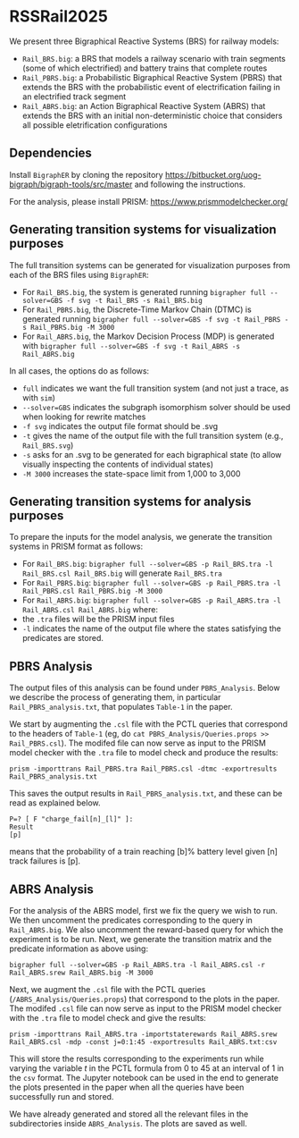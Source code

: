 # RSSRail2025

We present three Bigraphical Reactive Systems (BRS) for railway models:
- `Rail_BRS.big`: a BRS that models a railway scenario with train segments (some of which electrified) and battery trains that complete routes
- `Rail_PBRS.big`: a Probabilistic Bigraphical Reactive System (PBRS) that extends the BRS with the probabilistic event of electrification failing in an electrified track segment
- `Rail_ABRS.big`: an Action Bigraphical Reactive System (ABRS) that extends the BRS with an initial non-deterministic choice that considers all possible eletrification configurations

## Dependencies 

Install `BigraphER` by cloning the repository https://bitbucket.org/uog-bigraph/bigraph-tools/src/master and following the instructions.

For the analysis, please install PRISM: https://www.prismmodelchecker.org/

## Generating transition systems for visualization purposes

The full transition systems can be generated for visualization purposes from each of the BRS files using `BigraphER`:
- For `Rail_BRS.big`, the system is generated running `bigrapher full --solver=GBS -f svg -t Rail_BRS -s Rail_BRS.big`
- For `Rail_PBRS.big`, the Discrete-Time Markov Chain (DTMC) is generated running `bigrapher full --solver=GBS -f svg -t Rail_PBRS -s Rail_PBRS.big -M 3000`
- For `Rail_ABRS.big`, the Markov Decision Process (MDP) is generated with `bigrapher full --solver=GBS -f svg -t Rail_ABRS -s Rail_ABRS.big`
 
In all cases, the options do as follows:
- `full` indicates we want the full transition system (and not just a trace, as with `sim`) 
- `--solver=GBS` indicates the subgraph isomorphism solver should be used when looking for rewrite matches
- `-f svg` indicates the output file format should be .svg
- `-t` gives the name of the output file with the full transition system (e.g., `Rail_BRS.svg`)
- `-s` asks for an .svg to be generated for each bigraphical state (to allow visually inspecting the contents of individual states)
- `-M 3000` increases the state-space limit from 1,000 to 3,000

## Generating transition systems for analysis purposes

To prepare the inputs for the model analysis, we generate the transition systems in PRISM format as follows:

- For `Rail_BRS.big`: `bigrapher full --solver=GBS -p Rail_BRS.tra -l Rail_BRS.csl Rail_BRS.big` will generate `Rail_BRS.tra`
- For `Rail_PBRS.big`: `bigrapher full --solver=GBS -p Rail_PBRS.tra -l Rail_PBRS.csl Rail_PBRS.big -M 3000`
- For `Rail_ABRS.big`: `bigrapher full --solver=GBS -p Rail_ABRS.tra -l Rail_ABRS.csl Rail_ABRS.big` 
where:
- the `.tra` files will be the PRISM input files
- `-l` indicates the name of the output file where the states satisfying the predicates are stored.

## PBRS Analysis

The output files of this analysis can be found under `PBRS_Analysis`. Below we describe the process of generating them, in particular `Rail_PBRS_analysis.txt`, that populates `Table-1` in the paper.

We start by augmenting the `.csl` file with the PCTL queries that correspond to the headers of `Table-1` (eg, do `cat PBRS_Analysis/Queries.props >> Rail_PBRS.csl`). The modifed file can now serve as input to the PRISM model checker with the `.tra` file to model check and produce the results:

`prism -importtrans Rail_PBRS.tra Rail_PBRS.csl -dtmc -exportresults Rail_PBRS_analysis.txt`

This saves the output results in `Rail_PBRS_analysis.txt`, and these can be read as explained below. 
```
P=? [ F "charge_fail[n]_[l]" ]:
Result
[p]
```
means that the probability of a train reaching [b]% battery level given [n] track failures is [p].


## ABRS Analysis

For the analysis of the ABRS model, first we fix the query we wish to run. We then uncomment the predicates corresponding to the query in `Rail_ABRS.big`. We also uncomment the reward-based query for which the experiment is to be run. Next, we generate the transition matrix and the predicate information as above using:

`bigrapher full --solver=GBS -p Rail_ABRS.tra -l Rail_ABRS.csl -r Rail_ABRS.srew Rail_ABRS.big -M 3000`

Next, we augment the `.csl` file with the PCTL queries (`/ABRS_Analysis/Queries.props`) that correspond to the plots in the paper. The modifed `.csl` file can now serve as input to the PRISM model checker with the `.tra` file to model check and give the results:

`prism -importtrans Rail_ABRS.tra -importstaterewards Rail_ABRS.srew Rail_ABRS.csl -mdp -const j=0:1:45 -exportresults Rail_ABRS.txt:csv`

This will store the results corresponding to the experiments run while varying the variable $t$ in the PCTL formula from $0$ to $45$ at an interval of $1$ in the `csv` format. The Jupyter notebook can be used in the end to generate the plots presented in the paper when all the queries have been successfully run and stored.

We have already generated and stored all the relevant files in the subdirectories inside `ABRS_Analysis`. The plots are saved as well.


